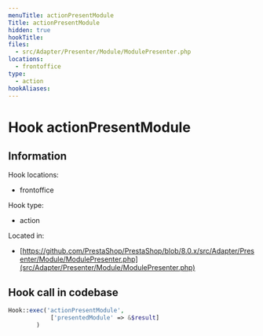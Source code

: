 ```yaml
---
menuTitle: actionPresentModule
Title: actionPresentModule
hidden: true
hookTitle: 
files:
  - src/Adapter/Presenter/Module/ModulePresenter.php
locations:
  - frontoffice
type:
  - action
hookAliases:
---
```


# Hook actionPresentModule

## Information

Hook locations: 
  - frontoffice

Hook type: 
  - action

Located in: 
  - [https://github.com/PrestaShop/PrestaShop/blob/8.0.x/src/Adapter/Presenter/Module/ModulePresenter.php](src/Adapter/Presenter/Module/ModulePresenter.php)

## Hook call in codebase

```php
Hook::exec('actionPresentModule',
            ['presentedModule' => &$result]
        )
```